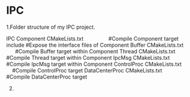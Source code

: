 # IPC

1.Folder structure of my IPC project.

IPC
Component
     CMakeLists.txt                 #Compile Component target
     include                        #Expose the interface files of Component
     Buffer
         CMakeLists.txt             #Compile Buffer target within Component
     Thread
         CMakeLists.txt             #Compile Thread target within Component
     IpcMsg
         CMakeLists.txt             #Compile IpcMsg target within Component
ControlProc
         CMakeLists.txt             #Compile ControlProc target
DataCenterProc
         CMakeLists.txt             #Compile DataCenterProc target

2.
